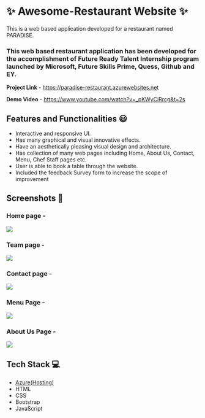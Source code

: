 # ✨ Awesome-Restaurant Website  ✨

This is a web based application developed for a restaurant named PARADISE.

### This web based restaurant application has been developed for the accomplishment of Future Ready Talent Internship program launched by Microsoft, Future Skills Prime, Quess, Github and EY.


**Project Link** - https://paradise-restaurant.azurewebsites.net


**Demo Video** -  https://www.youtube.com/watch?v=_pKWyCiRrcg&t=2s

## Features and Functionalities 😃

- Interactive and responsive UI.
- Has many graphical and visual innovative effects.
- Have an aesthetically pleasing visual design and architecture.
- Has collection of many web pages including Home, About Us, Contact, Menu, Chef Staff pages etc.
- User is able to book a table through the website.
- Included the feedback Survey form to increase the scope of improvement 

## Screenshots 📸
### Home page -   
![](img/ss_home.png)
### Team page -
![](img/ss_team.png)
### Contact page -
![](img/ss_contact.png)
### Menu Page -
![](img/ss_menu.png)
### About Us Page -
![](img/ss_about.png)

## Tech Stack 💻

- [Azure(Hosting)](https://azure.microsoft.com/en-in/features/azure-portal/)
- HTML
- CSS
- Bootstrap
- JavaScript
